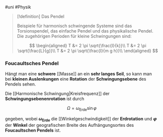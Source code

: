 #uni #Physik 

> [!definition] Das Pendel
> 
> Beispiele für harmonisch schwingende Systeme sind das Torsionspendel, das einfache Pendel und das physikalische Pendel. Die zugehörigen Perioden für kleine Schwingungen sind:
> 
> $$
> \begin{aligned}
> T &= 2 \pi \sqrt{\frac{I}{k}}\\
> T &= 2 \pi \sqrt{\frac{L}{g}}\\
> T &= 2 \pi \sqrt{\frac{I}{m g h}}\\
> \end{aligned}
> $$

### Foucaultsches Pendel

Hängt man eine **schwere** [[Masse]] an ein **sehr langes Seil**, so kann man bei **kleinen Auslenkungen** eine **Rotation** der **Schwingungsebene** des Pendels sehen.

Die [[Harmonische Schwingung|Kreisfrequenz]] der **Schwingungsebenenrotation** ist durch

$$\Omega = \omega_{\text{Erde}} \sin \varphi$$

gegeben, wobei **$\omega_{\text{Erde}}$** die [[Winkelgeschwindigkeit]] der **Erdrotation** und **$\varphi$** der **Winkel** der geografischen Breite des Aufhängungsortes des **Foucaultschen Pendels** ist.